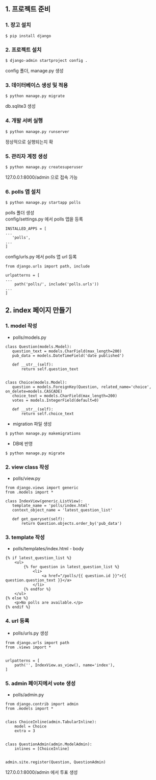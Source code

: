  ## 1. 프로젝트 준비
 ### 1. 장고 설치
 ```
 $ pip install django
```
 ### 2. 프로젝트 설치
 ```
 $ django-admin startproject config .
```
 config 폴더, manage.py 생성
 ### 3. 데이터베이스 생성 및 적용
 ```
 $ python manage.py migrate
```
db.sqlite3 생성
 ### 4. 개발 서버 실행
 ```
 $ python manage.py runserver
```
정상적으로 실행되는지 확
 ### 5. 관리자 계정 생성
 ```
 $ python manage.py createsuperuser
```
127.0.0.1:8000/admin 으로 접속 가능
 ### 6. polls 앱 설치
 ```
 $ python manage.py startapp polls
```
 polls 폴더 생성\
 config/settings.py 에서 polls 앱을 등록
 ```buildoutcfg
INSTALLED_APPS = [
...
    'polls',
...
]
```
config/urls.py 에서 polls 앱 url 등록
```buildoutcfg
from django.urls import path, include

urlpatterns = [
...
    path('polls/', include('polls.urls'))
...
]
```
 
 ## 2. index 페이지 만들기
 ### 1. model 작성
 - polls/models.py
 ```
class Question(models.Model):
    question_text = models.CharField(max_length=200)
    pub_data = models.DateTimeField('date published')

    def __str__(self):
        return self.question_text


class Choice(models.Model):
    question = models.ForeignKey(Question, related_name='choice', on_delete=models.CASCADE)
    choice_text = models.CharField(max_length=200)
    votes = models.IntegerField(default=0)

    def __str__(self):
        return self.choice_text
```
- migration 파일 생성
```
$ python manage.py makemigrations
```
- DB에 반영
```
$ python manage.py migrate
```

 ### 2. view class 작성
- polls/view.py
 ```
from django.views import generic
from .models import *

class IndexView(generic.ListView):
    template_name = 'polls/index.html'
    context_object_name = 'latest_question_list'

    def get_queryset(self):
        return Question.objects.order_by('pub_data')
```

### 3. template 작성
- polls/templates/index.html - body
```
{% if latest_question_list %}
    <ul>
        {% for question in latest_question_list %}
            <li>
                <a href="/polls/{{ question.id }}">{{ question.question_text }}</a>
            </li>
        {% endfor %}
    </ul>
{% else %}
    <p>No polls are available.</p>
{% endif %}
```

### 4. url 등록
- polls/urls.py 생성
```
from django.urls import path
from .views import *


urlpatterns = [
    path('', IndexView.as_view(), name='index'),
]
```
### 5. admin 페이지에서 vote 생성
- polls/admin.py
```
from django.contrib import admin
from .models import *


class ChoiceInline(admin.TabularInline):
    model = Choice
    extra = 3


class QuestionAdmin(admin.ModelAdmin):
    inlines = [ChoiceInline]


admin.site.register(Question, QuestionAdmin)
```
127.0.0.1:8000/admin 에서 투표 생성




 
 